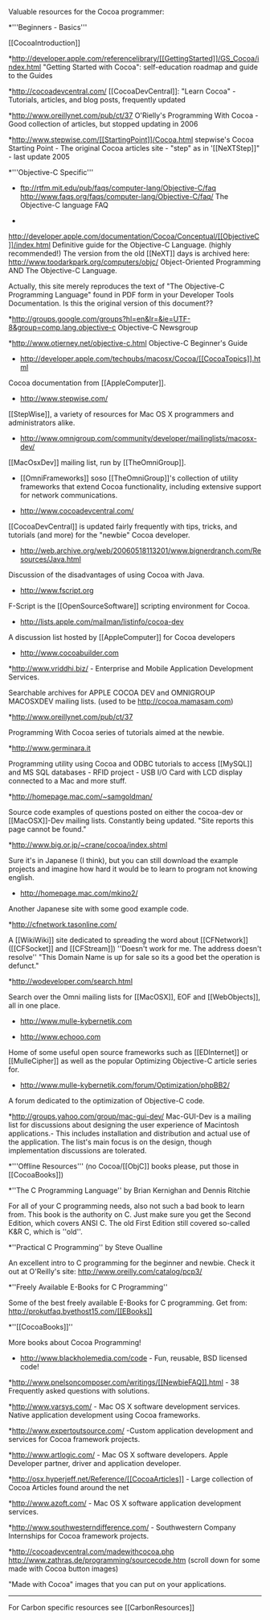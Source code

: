 Valuable resources for the Cocoa programmer:


*'''Beginners - Basics'''



[[CocoaIntroduction]]

*http://developer.apple.com/referencelibrary/[[GettingStarted]]/GS_Cocoa/index.html
"Getting Started with Cocoa": self-education roadmap and guide to the Guides

*http://cocoadevcentral.com/
[[CocoaDevCentral]]: "Learn Cocoa" - Tutorials, articles, and blog posts, frequently updated

*http://www.oreillynet.com/pub/ct/37
O'Rielly's Programming With Cocoa - Good collection of articles, but stopped updating in 2006

*http://www.stepwise.com/[[StartingPoint]]/Cocoa.html
stepwise's Cocoa Starting Point - The original Cocoa articles site - "step" as in '[[NeXTStep]]" - last update 2005



*'''Objective-C Specific'''



* ftp://rtfm.mit.edu/pub/faqs/computer-lang/Objective-C/faq
http://www.faqs.org/faqs/computer-lang/Objective-C/faq/
The Objective-C language FAQ

*
http://developer.apple.com/documentation/Cocoa/Conceptual/[[ObjectiveC]]/index.html
Definitive guide for the Objective-C Language.    (highly recommended!)
The version from the old [[NeXT]] days is archived here:
http://www.toodarkpark.org/computers/objc/
Object-Oriented Programming AND The Objective-C Language.



Actually, this site merely reproduces  the text of "The Objective-C Programming Language" found in PDF form in
your Developer Tools Documentation. Is this the original version of this document??

*http://groups.google.com/groups?hl=en&lr=&ie=UTF-8&group=comp.lang.objective-c
Objective-C Newsgroup

*http://www.otierney.net/objective-c.html
Objective-C Beginner's Guide




* http://developer.apple.com/techpubs/macosx/Cocoa/[[CocoaTopics]].html

Cocoa documentation from [[AppleComputer]].

* http://www.stepwise.com/

[[StepWise]], a variety of resources for Mac OS X programmers and administrators alike.

* http://www.omnigroup.com/community/developer/mailinglists/macosx-dev/

[[MacOsxDev]] mailing list, run by [[TheOmniGroup]].

* [[OmniFrameworks]]
soso
[[TheOmniGroup]]'s collection of utility frameworks that extend Cocoa functionality, including extensive support for network communications.

* http://www.cocoadevcentral.com/

[[CocoaDevCentral]] is updated fairly frequently with tips, tricks, and tutorials (and more) for the "newbie" Cocoa developer.

* http://web.archive.org/web/20060518113201/www.bignerdranch.com/Resources/Java.html <!-- NOT HERE ANYMORE: http://www.bignerdranch.com/Java.html -->

Discussion of the disadvantages of using Cocoa with Java.

* http://www.fscript.org

F-Script is the [[OpenSourceSoftware]] scripting environment for Cocoa.

* http://lists.apple.com/mailman/listinfo/cocoa-dev

A discussion list hosted by [[AppleComputer]] for Cocoa developers

* http://www.cocoabuilder.com


*http://www.vriddhi.biz/ - Enterprise and Mobile Application Development Services.

Searchable archives for APPLE COCOA DEV and OMNIGROUP MACOSXDEV mailing lists. (used to be http://cocoa.mamasam.com)

*http://www.oreillynet.com/pub/ct/37

Programming With Cocoa series of tutorials aimed at the newbie.

*http://www.germinara.it

Programming utility using Cocoa and  ODBC tutorials to access [[MySQL]] and MS SQL databases - RFID project - USB I/O Card with LCD display connected to a Mac and more stuff.

*http://homepage.mac.com/~samgoldman/

Source code examples of questions posted on either the cocoa-dev or [[MacOSX]]-Dev mailing lists. Constantly being updated. "Site reports this page cannot be found."

*http://www.big.or.jp/~crane/cocoa/index.shtml

Sure it's in Japanese (I think), but you can still download the example projects and imagine how hard it would be to learn to program not knowing english.

* http://homepage.mac.com/mkino2/

Another Japanese site with some good example code.

*http://cfnetwork.tasonline.com/

A [[WikiWiki]] site dedicated to spreading the word about [[CFNetwork]] ([[CFSocket]] and [[CFStream]]) ''Doesn't work for me.  The address doesn't resolve'' "This Domain Name is up for sale so its a good bet the operation is defunct."

*http://wodeveloper.com/search.html

Search over the Omni mailing lists for [[MacOSX]], EOF and [[WebObjects]], all in one place. 

* http://www.mulle-kybernetik.com

* http://www.echooo.com

Home of some useful open source frameworks such as [[EDInternet]] or [[MulleCipher]] as well as the popular Optimizing Objective-C article series for.

* http://www.mulle-kybernetik.com/forum/Optimization/phpBB2/

A forum dedicated to the optimization of Objective-C code.

*http://groups.yahoo.com/group/mac-gui-dev/
Mac-GUI-Dev is a mailing list for discussions about designing the user experience of Macintosh applications.- This includes installation and distribution and actual use of the application. The list's main focus is on the design, though implementation discussions are tolerated.




*'''Offline Resources''' (no Cocoa/[[ObjC]] books please, put those in [[CocoaBooks]])


*''The C Programming Language'' by Brian Kernighan and Dennis Ritchie

For all of your C programming needs, also not such a bad book to learn from.  This book is the authority on C. Just make sure you get the Second Edition, which covers ANSI C. The old First Edition still covered so-called K&R C, which is ''old''.

*''Practical C Programming'' by Steve Oualline

An excellent intro to C programming for the beginner and newbie.  Check it out at O'Reilly's site: http://www.oreilly.com/catalog/pcp3/


*''Freely Available E-Books for C Programming'' 

Some of the best freely available E-Books for  C programming.  Get from: http://prokutfaq.byethost15.com/[[EBooks]]

*''[[CocoaBooks]]''

More books about Cocoa Programming!



* http://www.blackholemedia.com/code - Fun, reusable, BSD licensed code!

*http://www.pnelsoncomposer.com/writings/[[NewbieFAQ]].html - 38 Frequently asked questions with solutions.

*http://www.varsys.com/ - Mac OS X software development services. Native application development using Cocoa frameworks.

*http://www.expertoutsource.com/ -Custom application development and services for Cocoa framework projects.

*http://www.artlogic.com/ - Mac OS X software developers. Apple Developer partner, driver and application developer.

*http://osx.hyperjeff.net/Reference/[[CocoaArticles]] - Large collection of Cocoa Articles found around the net

*http://www.azoft.com/ - Mac OS X software application development services.

*http://www.southwesterndifference.com/ - Southwestern Company Internships for Cocoa framework projects.

*http://cocoadevcentral.com/madewithcocoa.php
http://www.zathras.de/programming/sourcecode.htm (scroll down for some made with Cocoa button images)

"Made with Cocoa" images that you can put on your applications.





----

For Carbon specific resources see [[CarbonResources]]
